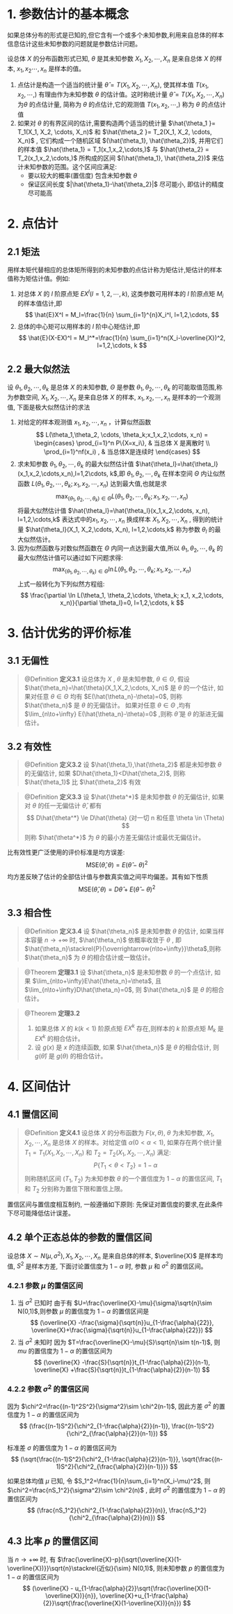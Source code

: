 # 1. 参数估计的基本概念
如果总体分布的形式是已知的,但它含有一个或多个未知参数,利用来自总体的样本信息估计这些未知参数的问题就是参数估计问题。

设总体 $X$ 的分布函数形式已知, $\theta$ 是其未知参数 $X_1, X_2,\cdots, X_n$ 是来自总体 $X$ 的样本, $x_1,x_2\cdots, x_n$ 是样本的值。
1. 点估计是构造一个适当的统计量 $\hat{\theta }= T(X_1, X_2, \cdots, X_n)$, 使其样本值 $T(x_1,x_2,\cdots,)$ 有理由作为未知参数 $\theta$ 的估计值。这时称统计量  $\hat{\theta }= T(X_1, X_2, \cdots, X_n)$ 为$\theta$ 的点估计量, 简称为 $\theta$ 的点估计,它的观测值 $T(x_1,x_2,\cdots,)$  称为 $\theta$ 的点估计值
2. 如果对 $\theta$ 的有界区间的估计,需要构造两个适当的统计量 $\hat{\theta_1 }= T_1(X_1, X_2, \cdots, X_n)$ 和 $\hat{\theta_2 }= T_2(X_1, X_2, \cdots, X_n)$ , 它们构成一个随机区域 $(\hat{\theta_1}, \hat{\theta_2})$, 并用它们的样本值 $\hat{\theta_1} = T_1(x_1,x_2,\cdots,)$ 与  $\hat{\theta_2} = T_2(x_1,x_2,\cdots,)$  所构成的区间 $(\hat{\theta_1}, \hat{\theta_2})$ 来估计未知参数的范围。这个区间应满足:
   - 要以较大的概率(置信度) 包含未知参数 $\theta$
   - 保证区间长度 $|\hat{\theta_1}-\hat{\theta_2}|$ 尽可能小, 即估计的精度尽可能高

# 2. 点估计
## 2.1 矩法
用样本矩代替相应的总体矩所得到的未知参数的点估计称为矩估计,矩估计的样本值称为矩估计值。例如:
1. 对总体 $X$ 的 $l$ 阶原点矩 $EX^l(l=1,2,\cdots,k)$, 这类参数可用样本的 $l$ 阶原点矩 $M_i$  的样本值估计,即
   $$
    \hat{E}X^l = M_l=\frac{1}{n} \sum_{i=1}^{n}X_i^l, l=1,2,\cdots, 
   $$
2. 总体的中心矩可以用样本的 $l$ 阶中心矩估计,即
   $$
   \hat{E}(X-EX)^l = M_l^*=\frac{1}{n} \sum_{i=1}^n(X_i-\overline{X})^2, l=1,2,\cdots, k
   $$

## 2.2 最大似然法

设 $\theta_1,\theta_2, \cdots, \theta_k$ 是总体 $X$ 的未知参数, $\Theta$ 是参数 $\theta_1,\theta_2, \cdots, \theta_k$ 的可能取值范围,称为参数空间, $X_1,X_2,\cdots, X_n$ 是来自总体 $X$ 的样本, $x_1,x_2,\cdots, x_n$ 是样本的一个观测值, 下面是极大似然估计的求法
1. 对给定的样本观测值 $x_1,x_2,\cdots, x_n$ ，计算似然函数
    $$
    L(\theta_1,\theta_2, \cdots, \theta_k;x_1,x_2,\cdots, x_n) = 
    \begin{cases}
    \prod_{i=1}^n P\{X=x_i\}, & 当总体 X 是离散时 \\
    \prod_{i=1}^nf(x_i) , & 当总体X是连续时
    \end{cases}
    $$
2. 求未知参数 $\theta_1,\theta_2, \cdots, \theta_k$ 的最大似然估计值 $\hat{\theta_l}=\hat{\theta_l}(x_1,x_2,\cdots,x_n),l=1,2\cdots, k$,即 $\theta_1,\theta_2, \cdots, \theta_k$ 在样本空间 $\Theta$ 内让似然函数 $L(\theta_1,\theta_2, \cdots, \theta_k;x_1,x_2,\cdots, x_n)$ 达到最大值,也就是求
   $$
   \max_{(\theta_1,\theta_2, \cdots, \theta_k)\in \Theta} L(\theta_1,\theta_2, \cdots, \theta_k; x_1,x_2,\cdots, x_n)
   $$
   将最大似然估计值 $\hat{\theta_l}=\hat{\theta_l}(x_1,x_2,\cdots, x_n), l=1,2,\cdots,k$ 表达式中的$x_1,x_2,\cdots, x_n$ 换成样本 $X_1,X_2,\cdots, X_n$ , 得到的统计量 $\hat{\theta_l}(X_1, X_2,\cdots, X_n), l=1,2,\cdots,k$ 称为参数 $\theta_l$ 的最大似然估计。
3. 因为似然函数与对数似然函数在 $\Theta$ 内同一点达到最大值,所以 $\theta_1,\theta_2, \cdots, \theta_k$ 的最大似然估计值可以通过如下问题求得: 
   $$
   \max_{(\theta_1,\theta_2, \cdots, \theta_k)\in \Theta} \ln L(\theta_1,\theta_2, \cdots, \theta_k; x_1,x_2,\cdots, x_n)
   $$
   上式一般转化为下列似然方程组:
   $$
   \frac{\partial \ln L(\theta_1, \theta_2,\cdots, \theta_k; x_1, x_2,\cdots, x_n)}{\partial \theta_l}=0, l=1,2,\cdots, k
   $$


# 3. 估计优劣的评价标准
## 3.1 无偏性
> @Definition
> **定义3.1** 设总体为 $X$ , $\theta$ 是未知参数, $\theta\in \Theta$, 假设 $\hat{\theta_n}=\hat{\theta}(X_1,X_2,\cdots, X_n)$ 是 $\theta$ 的一个估计, 如果对任意 $\theta\in \Theta$ 均有 $E(\hat{\theta_n}-\theta)=0$, 则称 $\hat{\theta_n}$ 是 $\theta$ 的无偏估计。
> 如果对任意 $\theta\in\Theta$ ,均有 $\lim_{n\to+\infty} E(\hat{\theta_n}-\theta)=0$ ,则称 $\hat{\theta}$ 是 $\theta$ 的渐进无偏估计。

## 3.2 有效性
> @Definition
> **定义3.2** 设 $\hat{\theta_1},\hat{\theta_2}$ 都是未知参数 $\theta$ 的无偏估计, 如果 $D\hat{\theta_1}<D\hat{\theta_2}$, 则称 $\hat{\theta_1}$ 比 $\hat{\theta_2}$ 有效

> @Definition
> **定义3.3** 设 $\hat{\theta^*}$ 是未知参数 $\theta$ 的无偏估计, 如果对 $\theta$ 的任一无偏估计 $\hat{\theta}$, 都有
> $$
> D\hat{\theta^*} \le D\hat{\theta} (对一切 n 和任意 \theta \in \Theta)
> $$
> 则称 $\hat{\theta^*}$ 为 $\theta$ 的最小方差无偏估计或最优无偏估计。

比有效性更广泛使用的评价标准是均方误差:
$$
\text{MSE} (\hat{\theta}, \theta) = E(\hat{\theta}-\theta)^2
$$
均方差反映了估计的全部估计值与参数真实值之间平均偏差。其有如下性质
$$
\text{MSE}(\hat{\theta}, \theta) = D\hat{\theta} +E(\hat{\theta}-\theta)^2
$$


## 3.3 相合性
> @Definition
> **定义3.4** 设 $\hat{\theta_n}$ 是未知参数 $\theta$ 的估计, 如果当样本容量 $n\to+\infty$ 时, $\hat{\theta_n}$ 依概率收敛于 $\theta$ , 即 $\hat{\theta_n}\stackrel{P}{\overrightarrow{n\to+\infty}}\theta$,则称 $\hat{\theta_n}$ 为 $\theta$ 的相合估计或一致估计。


> @Theorem
> **定理3.1**   设 $\hat{\theta_n}$ 是未知参数 $\theta$ 的一个点估计, 如果 $\lim_{n\to+\infty}E\hat{\theta_n}=\theta$, 且 $\lim_{n\to+\infty}D\hat{\theta_n}=0$, 则 $\hat{\theta_n}$ 是 $\theta$ 的相合估计。



> @Theorem
> **定理3.2**   
> 1. 如果总体 $X$ 的 $k(k<1)$ 阶原点矩 $EX^k$ 存在,则样本的 $k$ 阶原点矩 $M_k$ 是 $EX^k$ 的相合估计。
> 2. 设 $g(x)$ 是 $x$ 的连续函数, 如果 $\hat{\theta_n}$ 是 $\theta$ 的相合估计, 则 $g(\hat{\theta})$ 是 $g(\theta)$ 的相合估计。


# 4. 区间估计
## 4.1 置信区间
> @Definition
> **定义4.1** 设总体 $X$ 的分布函数为 $F(x,\theta)$, $\theta$ 为未知参数, $X_1,X_2,\cdots, X_n$ 是总体 $X$ 的样本。对给定值 $\alpha (0<\alpha< 1)$, 如果存在两个统计量 $T_1=T_1(X_1, X_2,\cdots, X_n)$ 和 $T_2=T_2(X_1,X_2,\cdots, X_n)$ 满足:
> $$
> P\{T_1<\theta<T_2\} = 1-\alpha
> $$
> 则称随机区间 $(T_1, T_2)$ 为未知参数 $\theta$ 的一个置信度为 $1-\alpha$ 的置信区间, $T_1$ 和 $T_2$ 分别称为置信下限和置信上限。

置信区间与置信度相互制约, 一般遵循如下原则:
先保证对置信度的要求,在此条件下尽可能降低估计误差。


## 4.2 单个正态总体的参数的置信区间
设总体 $X\sim N(\mu, \sigma^2), X_1,X_2, \cdots, X_n$ 是来自总体的样本, $\overline{X}$ 是样本均值, $S^2$ 是样本方差, 下面讨论置信度为 $1-\alpha$ 时, 参数 $\mu$ 和 $\sigma^2$ 的置信区间。
### 4.2.1 参数 $\mu$ 的置信区间
1. 当 $\sigma^2$ 已知时
    由于有 $U=\frac{\overline{X}-\mu}{\sigma}\sqrt{n}\sim N(0,1)$,则参数 $\mu$ 的置信度为 $1-\alpha$ 的置信区间是
    $$
    (\overline{X} -\frac{\sigma}{\sqrt{n}}u_{1-\frac{\alpha}{22}}, \overline{X}+\frac{\sigma}{\sqrt{n}}u_{1-\frac{\alpha}{22}})
    $$
2. 当 $\sigma^2$ 未知时
   因为 $T=\frac{\overline{X}-\mu}{S}\sqrt{n}\sim t(n-1)$, 则 $mu$ 的置信度为 $1-\alpha$ 的置信区间为
   $$
   (\overline{X} -\frac{S}{\sqrt{n}}t_{1-\frac{\alpha}{2}}(n-1), \overline{X} +\frac{S}{\sqrt{n}}t_{1-\frac{\alpha}{2}}(n-1))
   $$

### 4.2.2 参数 $\sigma^2$ 的置信区间
因为 $\chi^2=\frac{(n-1)^2S^2}{\sigma^2}\sim \chi^2(n-1)$, 因此方差 $\sigma^2$ 的置信度为 $1-\alpha$ 的置信区间为
$$
(\frac{(n-1)S^2}{\chi^2_{1-\frac{\alpha}{2}}(n-1)}, \frac{(n-1)S^2}{\chi^2_{\frac{\alpha}{2}}(n-1)})
$$

标准差 $\sigma$ 的置信度为 $1-\alpha$ 的置信区间为
$$
(\sqrt{\frac{(n-1)S^2}{\chi^2_{1-\frac{\alpha}{2}}(n-1)}}, \sqrt{\frac{(n-1)S^2}{\chi^2_{\frac{\alpha}{2}}(n-1)}})
$$


如果总体均值 $\mu$ 已知, 令 $S_1^2=\frac{1}{n}\sum_{i=1}^n(X_i-\mu)^2$, 则 $\chi^2=\frac{nS_1^2}{\sigma^2}\sim \chi^2(n)$ , 此时 $\sigma^2$ 的置信度为 $1-\alpha$ 的置信区间为
$$
(\frac{nS_1^2}{\chi^2_{1-\frac{\alpha}{2}}(n)}, \frac{nS_1^2}{\chi^2_{\frac{\alpha}{2}}(n)})
$$

## 4.3 比率 $p$ 的置信区间
当 $n\to+\infty$ 时, 有 $\frac{\overline{X}-p}{\sqrt{\overline{X}(1-\overline{X})}}\sqrt{n}\stackrel{近似}{\sim} N(0,1)$, 则未知参数 $p$ 的置信度为 $1-\alpha$ 的置信区间为
$$
(\overline{X} - u_{1-\frac{\alpha}{2}}\sqrt{\frac{\overline{X}(1-\overline{X})}{n}}, \overline{X}+u_{1-\frac{\alpha}{2}}\sqrt{\frac{\overline{X}(1-\overline{X})}{n}})
$$

